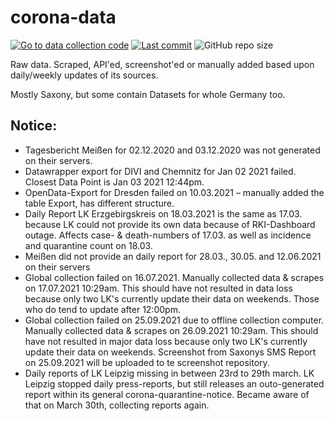 # corona-data

[![Go to data collection code](https://img.shields.io/badge/corona-data-yellow)](https://github.com/DrakeRubicon/corona-data)
[![Last commit](https://img.shields.io/github/last-commit/DrakeRubicon/corona-data)](https://github.com/DrakeRubicon/corona-data/commits/main)
![GitHub repo size](https://img.shields.io/github/repo-size/DrakeRubicon/corona-data?label=Size)

Raw data. Scraped, API'ed, screenshot'ed or manually added based upon daily/weekly updates of its sources.

Mostly Saxony, but some contain Datasets for whole Germany too.

## Notice:

* Tagesbericht Meißen for 02.12.2020 and 03.12.2020 was not generated on their servers.
* Datawrapper export for DIVI and Chemnitz for Jan 02 2021 failed. Closest Data Point is Jan 03 2021 12:44pm.
* OpenData-Export for Dresden failed on 10.03.2021 – manually added the table Export, has different structure.
* Daily Report LK Erzgebirgskreis on 18.03.2021 is the same as 17.03. because LK could not provide its own data because of RKI-Dashboard outage. Affects case- & death-numbers of 17.03. as well as incidence and quarantine count on 18.03.
* Meißen did not provide an daily report for 28.03., 30.05. and 12.06.2021 on their servers
* Global collection failed on 16.07.2021. Manually collected data & scrapes on 17.07.2021 10:29am. This should have not resulted in data loss because only two LK's currently update their data on weekends. Those who do tend to update after 12:00pm.
* Global collection failed on 25.09.2021 due to offline collection computer. Manually collected data & scrapes on 26.09.2021 10:29am. This should have not resulted in  major data loss because only two LK's currently update their data on weekends. Screenshot from Saxonys SMS Report on 25.09.2021 will be uploaded to te screenshot repository.
* Daily reports of LK Leipzig missing in between 23rd to 29th march. LK Leipzig stopped daily press-reports, but still releases an outo-generated report within its general corona-quarantine-notice. Became aware of that on March 30th, collecting reports again.
